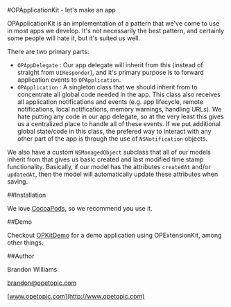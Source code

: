 #OPApplicationKit - let's make an app

OPApplicationKit is an implementation of a pattern that we've come to use in most apps we develop. It's not necessarily the best pattern, and certainly some people will hate it, but it's suited us well.

There are two primary parts: 

* `OPAppDelegate` : Our app delegate will inherit from this (instead of straight from `UIResponder`), and it's primary purpose is to forward application events to `OPApplication`.
* `OPApplication` : A singleton class that we should inherit from to concentrate all global code needed in the app. This class also receives all application notifications and events (e.g. app lifecycle, remote notifications, local notifications, memory warnings, handling URLs). We hate putting any code in our app delegate, so at the very least this gives us a centralized place to handle all of these events. If we put additional global state/code in this class, the prefered way to interact with any other part of the app is through the use of `NSNotification` objects.

We also have a custom `NSManagedObject` subclass that all of our models inherit from that gives us basic created and last modified time stamp functionality. Basically, if our model has the attributes `createdAt` and/or `updatedAt`, then the model will automatically update these attributes when saving.

##Installation

We love [CocoaPods](http://github.com/cocoapods/cocoapods), so we recommend you use it.

##Demo

Checkout [OPKitDemo](http://www.opetopic.com) for a demo application using OPExtensionKit, among other things.

##Author

Brandon Williams

brandon@opetopic.com

[www.opetopic.com](http://www.opetopic.com)
